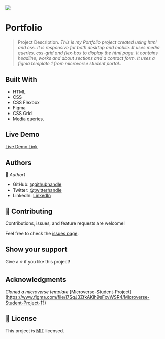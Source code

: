 ![](https://img.shields.io/badge/Microverse-blueviolet)

# Portfolio

> Project Description.
> *This is my Portfolio project created using html and css. It is responsive for both desktop and mobile. It uses media queries, css-grid and flex-box to display the html page. It contains headline, works and about sections and a contact form. It uses a figma template 1 from microverse student portal..*

## Built With

- HTML
- CSS
- CSS Flexbox
- Figma
- CSS Grid
- Media queries.

## Live Demo 

[Live Demo Link](https://victyr.github.io/Portfolio/)

## Authors

👤 *Author1*

- GitHub: [@githubhandle](https://github.com/victyr)
- Twitter: [@twitterhandle](https://twitter.com/Vic_Tyr)
- LinkedIn: [LinkedIn](https://www.linkedin.com/in/victor-walugembe-535a49234/)

## 🤝 Contributing

Contributions, issues, and feature requests are welcome!

Feel free to check the [issues page](../../issues/).

## Show your support

Give a ⭐ if you like this project!

## Acknowledgments

*Cloned a microverse template*
[Microverse-Student-Project] (https://www.figma.com/file/l7SqJ3ZfkAKih9sFxvWSR4/Microverse-Student-Project-1?)

## 📝 License

This project is [MIT](MIT.md) licensed.
